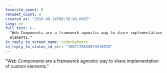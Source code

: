 ```yaml
---
favorite_count: 0
retweet_count: 0
created_at: "2018-06-14T08:38:49.000Z"
lang: en
full_text: >-
  "Web Components are a framework agnostic way to share implementation of custom
  elements."
in_reply_to_screen_name: coderbyheart
in_reply_to_status_id_str: "1007178030815510528"
---
```


"Web Components are a framework agnostic way to share implementation of custom
elements."
